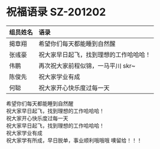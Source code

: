


# 祝福语录 SZ-201202

| 组员姓名 | 语录                                   |
| -------- | :------------------------------------- |
| 揭章翔   | 希望你们每天都能睡到自然醒             |
| 张彧豪   | 祝大家早日起飞，找到理想的工作哈哈哈！ |
| 伟鹏     | 再次祝大家前程似锦，一马平川 skr~      |
| 陈俊先   | 祝大家学业有成                         |
| 何聪     | 祝大家开心快乐度过每一天               |



<!DOCTYPE html>
<html lang="en">
<head>
    <meta charset="UTF-8">
    <meta name="viewport" content="width=device-width, initial-scale=1.0">
    <title>祝福语页面</title>
</head>
<body>
     <!-- 揭章翔 -->
    <div>希望你们每天都能睡到自然醒</div>
	<!-- 张彧豪 -->
   </div>祝大家早日起飞，找到理想的工作哈哈哈！</div>
   <!-- 何聪 -->
    <div>祝大家开心快乐度过每一天</div>
    <!-- 张彧豪 -->
    </div>祝大家早日起飞，找到理想的工作哈哈哈！</div>
    <!-- 陈俊先 -->
    <div>祝大家学业有成</div>
    <!-- 伟鹏 -->
   <div>祝大家学有所成，早日脱单，事业顺利哦哦哦 噢留给！！！</div>
</body>
</html>




